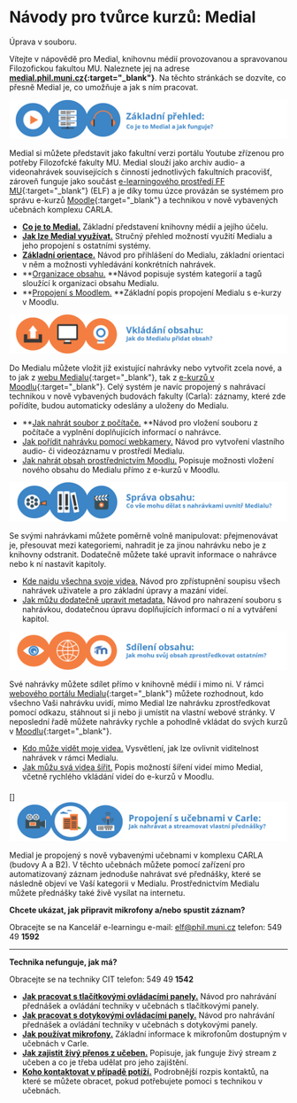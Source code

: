 Návody pro tvůrce kurzů: Medial
===============================
Úprava v souboru.

Vítejte v nápovědě pro Medial, knihovnu médií provozovanou a spravovanou
Filozofickou fakultou MU. Naleznete jej na adrese
**[medial.phil.muni.cz](http://medial.phil.muni.cz/){:target="_blank"}**. Na těchto
stránkách se dozvíte, co přesně Medial je, co umožňuje a jak s ním
pracovat.



![](home/zakladni_prehled.png)

Medial si můžete představit jako fakultní verzi portálu Youtube zřízenou
pro potřeby Filozofcké fakulty MU. Medial slouží jako archiv audio- a
videonahrávek souvisejících s činností jednotlivých fakultních
pracovišť, zároveň funguje jako součást [e-learningového prostředí FF
MU](http://elf.phil.muni.cz){:target="_blank"} (ELF) a je díky tomu úzce provázán se
systémem pro správu e-kurzů [Moodle](https://moodle.org/){:target="_blank"} a technikou v
nově vybavených učebnách komplexu CARLA.

-   [**Co je to Medial.**](./co-je-to-medial) Základní představení
    knihovny médií a jejího účelu.
-   **[Jak lze Medial využívat.](./vyuziti-medialu)** Stručný přehled
    možností využití Medialu a jeho propojení s ostatními systémy.
-   [**Základní orientace.**](./zakladni-orientace-v-medialu) Návod pro
    přihlášení do Medialu, základní orientaci v něm a možnosti
    vyhledávání konkrétních nahrávek.
-   **[Organizace obsahu.](./jak-je-obsah-v-medialu-organizovan) **Návod
    popisuje systém kategorií a tagů sloužící k organizaci obsahu
    Medialu.
-   **[Propojení s Moodlem.](./propojeni-s-moodlem) **Základní popis
    propojení Medialu s e-kurzy v Moodlu.

![](home/vkladani_obsahu-01.png)

Do Medialu můžete vložit již existující nahrávky nebo vytvořit zcela
nové, a to jak z [webu Medialu](http://medial.phil.muni.cz){:target="_blank"}, tak z
[e-kurzů v Moodlu](http://elf.phil.muni.cz/){:target="_blank"}. Celý systém je
navíc propojený s nahrávací technikou v nově vybavených budovách fakulty
(Carla): záznamy, které zde pořídíte, budou automaticky odeslány a
uloženy do Medialu.

-   **[Jak nahrát soubor z
    počítače.](./jak-nahrat-do-medialu-soubor-z-pocitace) **Návod pro
    vložení souboru z počítače a vyplnění doplňujících informací o
    nahrávce.
-   [Jak pořídit nahrávku pomocí
    webkamery.](./jan-nahrat-video-pomoci-webkamery) Návod pro vytvoření
    vlastního audio- či videozáznamu v prostředí Medialu.
-   [Jak nahrát obsah prostřednictvím
    Moodlu.](./jak-vkladat-obsah-prostrednictvim-moodlu) Popisuje
    možnosti vložení nového obsahu do Medialu přímo z e-kurzů v Moodlu.

![](home/sprava_obsahu.png)

Se svými nahrávkami můžete poměrně volně manipulovat: přejmenovávat je,
přesouvat mezi kategoriemi, nahradit je za jinou nahrávku nebo je z
knihovny odstranit. Dodatečně můžete také upravit informace o nahrávce
nebo k ní nastavit kapitoly.

-   [Kde najdu všechna svoje
    videa.](./kde-najdu-vsechna-svoje-videa) Návod pro zpřístupnění
    soupisu všech nahrávek uživatele a pro základní úpravy a mazání
    videí.
-   [Jak můžu dodatečně upravit
    metadata.](./jak-muazu-dodatecne-upravit-metadata) Návod pro
    nahrazení souboru s nahrávkou, dodatečnou úpravu doplňujících
    informací o ní a vytváření kapitol.

![](home/sdileni_obsahu.png)

Své nahrávky můžete sdílet přímo v knihovně médií i mimo ni. V rámci
[webového portálu Medialu](http://medial.phil.muni.cz){:target="_blank"} můžete
rozhodnout, kdo všechno Vaši nahrávku uvidí, mimo Medial lze nahrávku
zprostředkovat pomocí odkazu, stáhnout si ji nebo ji umístit na vlastní
webové stránky. V neposlední řadě můžete nahrávky rychle a pohodlně
vkládat do svých kurzů v [Moodlu](http://elf.phil.muni.cz){:target="_blank"}.

-   [Kdo může vidět moje
    videa.](./kdo-muaze-videt-muaj-obsah) Vysvětlení, jak lze ovlivnit
    viditelnost nahrávek v rámci Medialu.
-   [Jak můžu svá videa šířit.](./jak-muazu-sva-videa-sirit) Popis
    možností šíření videí mimo Medial, včetně rychlého vkládání videí do
    e-kurzů v Moodlu.

#### 

[] ![](home/propojeni_carla_qq.png)

Medial je propojený s nově vybavenými učebnami v komplexu CARLA (budovy
A a B2). V těchto učebnách můžete pomocí zařízení pro automatizovaný
záznam jednoduše nahrávat své přednášky, které se následně objeví ve
Vaší kategorii v Medialu. Prostřednictvím Medialu můžete přednášky také
živě vysílat na internetu.

**Chcete ukázat, jak připravit mikrofony a/nebo spustit záznam?**

Obracejte se na Kancelář e-learningu
e-mail: elf@phil.muni.cz
telefon: 549 49 **1592**

------------------------------------------------------------------------

**Technika nefunguje, jak má?**

Obracejte se na techniky CIT
telefon: 549 49 **1542**



-   **[Jak pracovat s tlačítkovými ovládacími
    panely.](./tlacitkove-panely)** Návod pro nahrávání přednášek a
    ovládání techniky v učebnách s tlačítkovými panely.
-   [**Jak pracovat s dotykovými ovládacími
    panely.**](./dotykove-panely) Návod pro nahrávání přednášek a
    ovládání techniky v učebnách s dotykovými panely.
-   [**Jak používat mikrofony.**](./mikrofony) Základní informace k
    mikrofonům dostupným v učebnách v Carle.
-   [**Jak zajistit živý přenos z učeben.**](./zivy-prenos-live-stream)
    Popisuje, jak funguje živý stream z učeben a co je třeba udělat pro
    jeho zajištění.
-   [**Koho kontaktovat v případě potíží.**](./kontakty) Podrobnější
    rozpis kontaktů, na které se můžete obracet, pokud potřebujete
    pomoci s technikou v učebnách.
